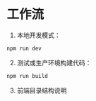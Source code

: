# 工作流

1. 本地开发模式：
```bash
npm run dev
```

2. 测试或生产环境构建代码：
```bash
npm run build
```

3. 前端目录结构说明
```javascript

```
